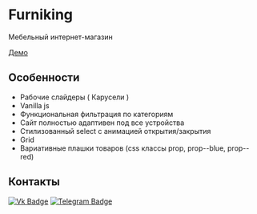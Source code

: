 # Furniking
Мебельный интернет-магазин

[Демо](https://r0dionix.github.io/furniking/)

## Особенности
- Рабочие слайдеры ( Карусели )
- Vanilla js
- Функциональная фильтрация по категориям
- Сайт полностью адаптивен под все устройства
- Стилизованный select с анимацией открытия/закрытия
- Grid
- Вариативные плашки товаров (css классы prop, prop--blue, prop--red)

## Контакты

[![Vk Badge](https://img.shields.io/badge/-Vk-2787f5?style=flat-&logo=vk&logoColor=white&link=https://vk.com/rodion_zuzenkov/)](https://vk.com/rodion_zuzenkov/)
[![Telegram Badge](https://img.shields.io/badge/-Telegram-41abe1?style=flat-&logo=telegram&logoColor=white&link=https://t.me/Rodionix/)](https://t.me/Rodionix/)
